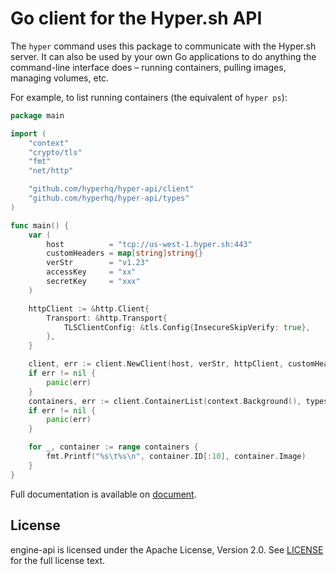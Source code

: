 # Go client for the Hyper.sh API

The `hyper` command uses this package to communicate with the Hyper.sh server. It can also be used by your own Go applications to do anything the command-line interface does – running containers, pulling images, managing volumes, etc.

For example, to list running containers (the equivalent of `hyper ps`):

```go
package main

import (
	"context"
	"crypto/tls"
	"fmt"
	"net/http"

	"github.com/hyperhq/hyper-api/client"
	"github.com/hyperhq/hyper-api/types"
)

func main() {
	var (
		host          = "tcp://us-west-1.hyper.sh:443"
		customHeaders = map[string]string{}
		verStr        = "v1.23"
		accessKey     = "xx"
		secretKey     = "xxx"
	)

	httpClient := &http.Client{
		Transport: &http.Transport{
			TLSClientConfig: &tls.Config{InsecureSkipVerify: true},
		},
	}

	client, err := client.NewClient(host, verStr, httpClient, customHeaders, accessKey, secretKey)
	if err != nil {
		panic(err)
	}
	containers, err := client.ContainerList(context.Background(), types.ContainerListOptions{})
	if err != nil {
		panic(err)
	}

	for _, container := range containers {
		fmt.Printf("%s\t%s\n", container.ID[:10], container.Image)
	}
}
```

Full documentation is available on [document](https://docs.hyper.sh).


## License

engine-api is licensed under the Apache License, Version 2.0. See [LICENSE](LICENSE) for the full license text.
